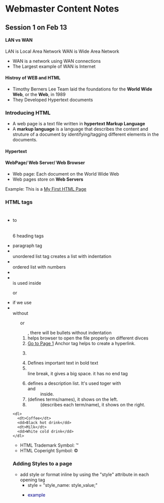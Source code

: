 # Webmaster Content Notes
## Session 1 on Feb 13

#### LAN vs WAN
LAN is Local Area Network 
WAN is Wide Area Network
- WAN is a network using WAN connections
- The Largest example of WAN is Internet

#### Histroy of WEB and HTML
- Timothy Berners Lee Team laid the foundations for the **World Wide Web**, or the **Web**, in 1989
- They Developed Hypertext documents

### Introducing HTML 
- A web page is a text file written in **hypertext Markup Language**
- A **markup language** is a language that describes the content and struture of a document by identifying/tagging different elements in the documents.


#### Hypertext

#### WebPage/ Web Server/ Web Browser
- Web page: Each document on the World Wide Web
- Web pages store on **Web Servers** 

Example: This is a [My First HTML Page](./act1_feb13.html)

### HTML tags
- <h1></h1> to <h6></h6> 6 heading tags
- <p></p> paragraph tag
- <ul> </ul> unordered list tag creates a list with indentation
- <ol> </ol> ordered list with numbers
- <li></li> is used inside <ul></ul> or <ol></ol>
- if we use <li></li> without <ul> or <ol>, there will be bullets without indentation
- <!DOCTYPE html> helps browser to open the file properly on different divces 
- <a href="./act1_feb13.html">Go to Page 1</a> Anchor tag helps to create a hyperlink.
- <blockquote></blockquote> 
- <strong></strong> Defines important text in bold text
- <br> line break, it gives a big space. it has no end tag
- <dl></dl> defines a description list. It's used toger with <dt> and <dd> inside. 
- <dt> (defines terms/names), it shows on the left.
- <dd> (describes each term/name), it shows on the right.
```
<dl>
  <dt>Coffee</dt>
  <dd>Black hot drink</dd>
  <dt>Milk</dt>
  <dd>White cold drink</dd>
</dl>
```
- HTML Trademark Symbol: &trade;
- HTML Coperight Symbol: &copy;

### Adding Styles to a page
- add style or format inline by using the "style" attribute in each opening tag
	- style = "style_name: style_value;"
	- <p style = "color:darkblue;">example<p>
